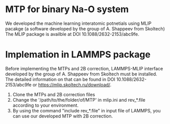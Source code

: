 # MTP for binary Na-O system 

We developed the machine learning interatomic potnetials using MLIP pacakge (a software developed by the group of A. Shappeev from Skoltech) The MLIP package is availble at DOI 10.1088/2632-2153/abc9fe. 


# Implemation in LAMMPS package
Before implementing the MTPs and 2B correction, LAMMPS-MLIP interface developed by the group of A. Shappeev from Skoltech must be installed.
The detailed information on that can be found in DOI 10.1088/2632-2153/abc9fe or  https://mlip.skoltech.ru/download/.
 
1. Clone the MTPs and 2B correction files 
2. Change the '/path/to/the/folder/of/MTP' in mlip.ini and rev_*.file according to your environment.
3. By using the command "include rev_*.file" in input file of LAMMPS, you can use our developed MTP with 2B correction.

